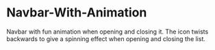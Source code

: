 # Navbar-With-Animation

Navbar with fun animation when opening and closing it. The icon twists backwards to give a spinning effect when opening and closing the list.

